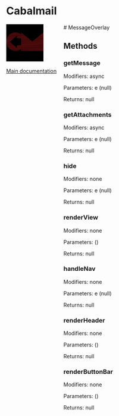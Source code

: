 # Cabalmail
<div style="width: 10em; float:left; height: 100%; padding-right: 1em;"><img src="/docs/logo.png" width="100" />
<p><a href="/README.md">Main documentation</a></p>
</div><div style="padding-left: 11em;">
# MessageOverlay


## Methods
### getMessage
Modifiers: async

Parameters: e (null)

Returns: null

### getAttachments
Modifiers: async

Parameters: e (null)

Returns: null

### hide
Modifiers: none

Parameters: e (null)

Returns: null

### renderView
Modifiers: none

Parameters:  ()

Returns: null

### handleNav
Modifiers: none

Parameters: e (null)

Returns: null

### renderHeader
Modifiers: none

Parameters:  ()

Returns: null

### renderButtonBar
Modifiers: none

Parameters:  ()

Returns: null

</div>
